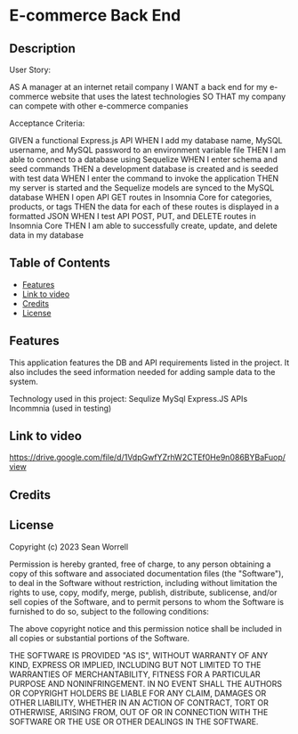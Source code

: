 # E-commerce Back End 

## Description

User Story:

AS A manager at an internet retail company
I WANT a back end for my e-commerce website that uses the latest technologies
SO THAT my company can compete with other e-commerce companies

Acceptance Criteria:

GIVEN a functional Express.js API
WHEN I add my database name, MySQL username, and MySQL password to an environment variable file
THEN I am able to connect to a database using Sequelize
WHEN I enter schema and seed commands
THEN a development database is created and is seeded with test data
WHEN I enter the command to invoke the application
THEN my server is started and the Sequelize models are synced to the MySQL database
WHEN I open API GET routes in Insomnia Core for categories, products, or tags
THEN the data for each of these routes is displayed in a formatted JSON
WHEN I test API POST, PUT, and DELETE routes in Insomnia Core
THEN I am able to successfully create, update, and delete data in my database

## Table of Contents 

- [Features](#features)
- [Link to video](#Link-to-video)
- [Credits](#credits)
- [License](#license)


## Features

This application features the DB and API requirements listed in the project.  It also includes the seed information needed for adding sample data to the system.

Technology used in this project:
Sequlize
MySql
Express.JS
APIs
Incommnia (used in testing)



## Link to video

https://drive.google.com/file/d/1VdpGwfYZrhW2CTEf0He9n086BYBaFuop/view

## Credits



## License

Copyright (c) 2023 Sean Worrell

Permission is hereby granted, free of charge, to any person obtaining a copy
of this software and associated documentation files (the "Software"), to deal
in the Software without restriction, including without limitation the rights
to use, copy, modify, merge, publish, distribute, sublicense, and/or sell
copies of the Software, and to permit persons to whom the Software is
furnished to do so, subject to the following conditions:

The above copyright notice and this permission notice shall be included in all
copies or substantial portions of the Software.

THE SOFTWARE IS PROVIDED "AS IS", WITHOUT WARRANTY OF ANY KIND, EXPRESS OR
IMPLIED, INCLUDING BUT NOT LIMITED TO THE WARRANTIES OF MERCHANTABILITY,
FITNESS FOR A PARTICULAR PURPOSE AND NONINFRINGEMENT. IN NO EVENT SHALL THE
AUTHORS OR COPYRIGHT HOLDERS BE LIABLE FOR ANY CLAIM, DAMAGES OR OTHER
LIABILITY, WHETHER IN AN ACTION OF CONTRACT, TORT OR OTHERWISE, ARISING FROM,
OUT OF OR IN CONNECTION WITH THE SOFTWARE OR THE USE OR OTHER DEALINGS IN THE
SOFTWARE.



